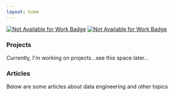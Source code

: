 ```yaml
---
layout: home
---
```


[![Not Available for Work Badge](https://img.shields.io/badge/Available_For_Work-Not_ATM-red.svg)](https://shields.io/)
[![Not Available for Work Badge](https://img.shields.io/badge/Powered_By-Coffee-green.svg)](https://shields.io/)

### Projects

Currently, I'm working on projects...see this space later...

### Articles

Below are some articles about data engineering and other topics